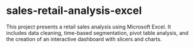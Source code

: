 # sales-retail-analysis-excel
This project presents a retail sales analysis using Microsoft Excel. It includes data cleaning, time-based segmentation, pivot table analysis, and the creation of an interactive dashboard with slicers and charts.
